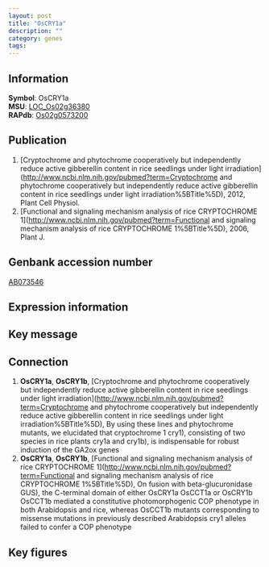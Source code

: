 ```yaml
---
layout: post
title: "OsCRY1a"
description: ""
category: genes
tags: 
---
```


## Information
__Symbol__: OsCRY1a  
__MSU__: [LOC_Os02g36380](http://rice.plantbiology.msu.edu/cgi-bin/ORF_infopage.cgi?orf=LOC_Os02g36380)  
__RAPdb__: [Os02g0573200](http://rapdb.dna.affrc.go.jp/viewer/gbrowse_details/irgsp1?name=Os02g0573200)  

## Publication
1. [Cryptochrome and phytochrome cooperatively but independently reduce active gibberellin content in rice seedlings under light irradiation](http://www.ncbi.nlm.nih.gov/pubmed?term=Cryptochrome and phytochrome cooperatively but independently reduce active gibberellin content in rice seedlings under light irradiation%5BTitle%5D), 2012, Plant Cell Physiol.
2. [Functional and signaling mechanism analysis of rice CRYPTOCHROME 1](http://www.ncbi.nlm.nih.gov/pubmed?term=Functional and signaling mechanism analysis of rice CRYPTOCHROME 1%5BTitle%5D), 2006, Plant J.

## Genbank accession number
[AB073546](http://www.ncbi.nlm.nih.gov/nuccore/AB073546)  

## Expression information

## Key message

## Connection
1. __OsCRY1a__, __OsCRY1b__, [Cryptochrome and phytochrome cooperatively but independently reduce active gibberellin content in rice seedlings under light irradiation](http://www.ncbi.nlm.nih.gov/pubmed?term=Cryptochrome and phytochrome cooperatively but independently reduce active gibberellin content in rice seedlings under light irradiation%5BTitle%5D),  By using these lines and phytochrome mutants, we elucidated that cryptochrome 1 cry1), consisting of two species in rice plants cry1a and cry1b), is indispensable for robust induction of the GA2ox genes
2. __OsCRY1a__, __OsCRY1b__, [Functional and signaling mechanism analysis of rice CRYPTOCHROME 1](http://www.ncbi.nlm.nih.gov/pubmed?term=Functional and signaling mechanism analysis of rice CRYPTOCHROME 1%5BTitle%5D),  On fusion with beta-glucuronidase GUS), the C-terminal domain of either OsCRY1a OsCCT1a or OsCRY1b OsCCT1b mediated a constitutive photomorphogenic COP phenotype in both Arabidopsis and rice, whereas OsCCT1b mutants corresponding to missense mutations in previously described Arabidopsis cry1 alleles failed to confer a COP phenotype

## Key figures


